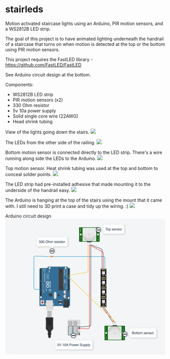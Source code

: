 # stairleds

Motion activated staircase lights using an Arduino, PIR motion sensors, and a WS2812B LED strip.

The goal of this project is to have animated lighting underneath the handrail of a staircase that turns on when motion is detected at the top or the bottom using PIR motion sensors.

This project requires the FastLED library - https://github.com/FastLED/FastLED

See Arduino circuit design at the bottom.

Components:
* WS2812B LED strip
* PIR motion sensors (x2)
* 330 Ohm resistor
* 5v 10a power supply
* Solid single core wire (22AWG)
* Head shrink tubing

View of the lights going down the stairs.
![](images/stairview.JPG)

The LEDs from the other side of the railing.
![](images/stairview2.JPG)

Bottom motion sensor is connected directly to the LED strip. There's a wire running along side the LEDs to the Arduino.
![](images/bottomsensor.JPG)

Top motion sensor. Heat shrink tubing was used at the top and bottom to conceal solder points.
![](images/topsensor.JPG)

The LED strip had pre-installed adhesive that made mounting it to the underside of the handrail easy.
![](images/ledapplication.JPG)

The Arduino is hanging at the top of the stairs using the mount that it came with. I still need to 3D print a case and tidy up the wiring. :)
![](images/arduino.jpeg)

Arduino circuit design
![](images/circuit.JPG)
